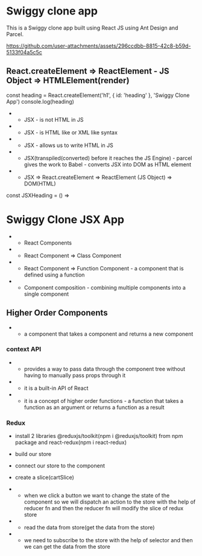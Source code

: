 # Swiggy clone app

This is a Swiggy clone app built using React JS using Ant Design and Parcel.

https://github.com/user-attachments/assets/296ccdbb-8815-42c8-b59d-5133f04a5c5c

## React.createElement => ReactElement - JS Object => HTMLElement(render)

const heading = React.createElement('h1', { id: 'heading' }, 'Swiggy Clone App')
console.log(heading)

- - JSX - is not HTML in JS
- - JSX - is HTML like or XML like syntax
- - JSX - allows us to write HTML in JS
- - JSX(transpiled(converted) before it reaches the JS Engine) - parcel gives the work to Babel - converts JSX into DOM as HTML element
- - JSX => React.createElement => ReactElement (JS Object) => DOM(HTML)

const JSXHeading = () => <h1 id="jsxHeading">Swiggy Clone JSX App</h1>

- - React Components
- - React Component => Class Component
- - React Component => Function Component - a component that is defined using a function
- - Component composition - combining multiple components into a single component

## Higher Order Components

- - a component that takes a component and returns a new component

### context API 
- - provides a way to pass data through the component tree without having to manually pass props through it
- - it is a built-in API of React
- - it is a concept of higher order functions - a function that takes a function as an argument or returns a function as a result

### Redux 

- install 2 libraries @reduxjs/toolkit(npm i @reduxjs/toolkit) from npm package and react-redux(npm i react-redux)
- build our store 
- connect our store to the component
- create a slice(cartSlice)
- - when we click a button we want to change the state of the component so we will dispatch an action to the store with the help of reducer fn and then the reducer fn will modify the slice of redux store

- - read the data from store(get the data from the store)
- - we need to subscribe to the store with the help of selector and then we can get the data from the store
